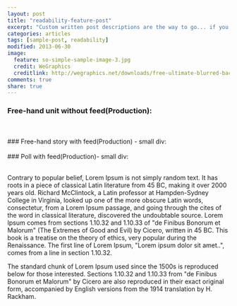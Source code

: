 ```yaml
---
layout: post
title: "readability-feature-post"
excerpt: "Custom written post descriptions are the way to go... if you're not lazy."
categories: articles
tags: [sample-post, readability]
modified: 2013-06-30
image:
  feature: so-simple-sample-image-3.jpg
  credit: WeGraphics
  creditlink: http://wegraphics.net/downloads/free-ultimate-blurred-background-pack/
comments: true
share: true
---
```

### Free-hand unit without feed(Production):
<br>
<div class="apester-media" data-media-id="5a79a6377c7181000184495f" height="512"></div><script async src="//static.apester.com/js/sdk/v2.0/apester-javascript-sdk.min.js"></script>
<br>
### Free-hand story with feed(Production) - small div:
<br>
<div class="apester-media" id="small-div-for-test" data-media-id="5a5b41cb04028500011250d3"></div><script async src="//static.apester.com/js/sdk/v2.0/apester-javascript-sdk.min.js"></script>
<br>
### Poll with feed(Production)- small div:
<br>
<div class="apester-media" id="small-div-for-test" data-media-id="5a3b900a67e5db0001fde0c9"></div><script async src="//static.apester.com/js/sdk/v2.0/apester-javascript-sdk.min.js"></script>
<br>

Contrary to popular belief, Lorem Ipsum is not simply random text. It has roots in a piece of classical Latin literature from 45 BC, making it over 2000 years old. Richard McClintock, a Latin professor at Hampden-Sydney College in Virginia, looked up one of the more obscure Latin words, consectetur, from a Lorem Ipsum passage, and going through the cites of the word in classical literature, discovered the undoubtable source. Lorem Ipsum comes from sections 1.10.32 and 1.10.33 of "de Finibus Bonorum et Malorum" (The Extremes of Good and Evil) by Cicero, written in 45 BC. This book is a treatise on the theory of ethics, very popular during the Renaissance. The first line of Lorem Ipsum, "Lorem ipsum dolor sit amet..", comes from a line in section 1.10.32.

The standard chunk of Lorem Ipsum used since the 1500s is reproduced below for those interested. Sections 1.10.32 and 1.10.33 from "de Finibus Bonorum et Malorum" by Cicero are also reproduced in their exact original form, accompanied by English versions from the 1914 translation by H. Rackham.
